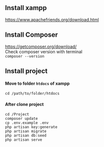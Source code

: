 ## Install xampp
https://www.apachefriends.org/download.html <br>

## Install Composer
https://getcomposer.org/download/ <br>
Check composer version with terminal <br>
`composer --version`

## Install project
#### Move to folder `htdocs` of xampp
`cd /path/to/folder/htdocs` <br>

#### After clone project
```
cd /Project
composer update
cp .env.example .env
php artisan key:generate
php artisan migrate
php artisan db:seed
php artisan serve
```
